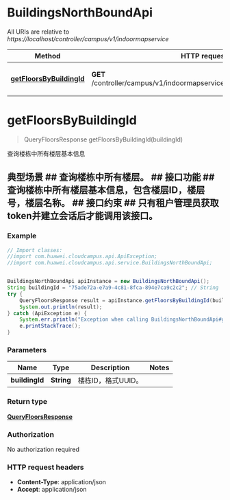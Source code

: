# BuildingsNorthBoundApi

All URIs are relative to *https://localhost/controller/campus/v1/indoormapservice*

Method | HTTP request | Description
------------- | ------------- | -------------
[**getFloorsByBuildingId**](BuildingsNorthBoundApi.md#getFloorsByBuildingId) | **GET** /controller/campus/v1/indoormapservice/buildings/{buildingId}/floors | 查询楼栋中所有楼层基本信息


<a name="getFloorsByBuildingId"></a>
# **getFloorsByBuildingId**
> QueryFloorsResponse getFloorsByBuildingId(buildingId)

查询楼栋中所有楼层基本信息

## 典型场景 ##  查询楼栋中所有楼层。 ## 接口功能 ##  查询楼栋中所有楼层基本信息，包含楼层ID，楼层号，楼层名称。 ## 接口约束 ##  只有租户管理员获取token并建立会话后才能调用该接口。 

### Example
```java
// Import classes:
//import com.huawei.cloudcampus.api.ApiException;
//import com.huawei.cloudcampus.api.service.BuildingsNorthBoundApi;


BuildingsNorthBoundApi apiInstance = new BuildingsNorthBoundApi();
String buildingId = "75ade72a-e7a9-4c81-8fca-894e7ca9c2c2"; // String | 楼栋ID，格式UUID。
try {
    QueryFloorsResponse result = apiInstance.getFloorsByBuildingId(buildingId);
    System.out.println(result);
} catch (ApiException e) {
    System.err.println("Exception when calling BuildingsNorthBoundApi#getFloorsByBuildingId");
    e.printStackTrace();
}
```

### Parameters

Name | Type | Description  | Notes
------------- | ------------- | ------------- | -------------
 **buildingId** | **String**| 楼栋ID，格式UUID。 |

### Return type

[**QueryFloorsResponse**](QueryFloorsResponse.md)

### Authorization

No authorization required

### HTTP request headers

 - **Content-Type**: application/json
 - **Accept**: application/json

